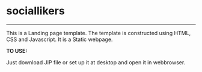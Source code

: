 <h1>sociallikers</h1>
<hr>

<p>
This is a Landing page template. The template is constructed using HTML, CSS and Javascript. It is a Static webpage.
</p>
<b>TO USE:</b><p>Just download JIP file or set up it at desktop and open it in webbrowser. </p>
